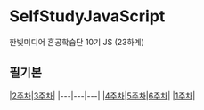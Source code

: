 # SelfStudyJavaScript
한빛미디어 혼공학습단 10기 JS (23하계)  


## 필기본
|[2주차](https://carnation-celery-008.notion.site/2-9504c85651f24607bdfeb0b1353d0c8b?pvs=4)|[3주차](https://carnation-celery-008.notion.site/3-07868e345b59419e9f994dab63f40651?pvs=4)|
|---|---|---|
|[4주차](https://carnation-celery-008.notion.site/4-e2055ece8c0a41b9b0b1a3eb5e7e51c7?pvs=4)|[5주차](https://carnation-celery-008.notion.site/5-1c240df8dd1742b1a44de0e77b7a96bf?pvs=4)|[6주차](https://carnation-celery-008.notion.site/6-b59be50f7b674a6fb2da9de383d4ee43?pvs=4)| 
|[1주차](https://carnation-celery-008.notion.site/1-068ab38e769041eea47843f4fb4625df?pvs=4)|
